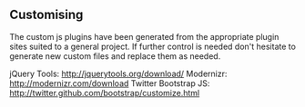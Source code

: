 Customising
-----------

The custom js plugins have been generated from the appropriate plugin sites suited to a general project. If further control is needed don't hesitate to generate new custom files and replace them as needed.

jQuery Tools: http://jquerytools.org/download/
Modernizr: http://modernizr.com/download
Twitter Bootstrap JS: http://twitter.github.com/bootstrap/customize.html